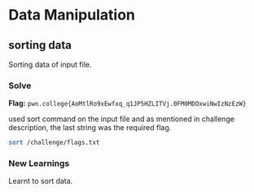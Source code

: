 # Data Manipulation

## sorting data
Sorting data of input file.

### Solve
**Flag:** `pwn.college{AoMtlRo9xEwfxq_q1JP5HZLITVj.0FM0MDOxwiNwIzNzEzW}`

used sort command on the input file and as mentioned in challenge description, the last string was the required flag.

```bash
sort /challenge/flags.txt
```

### New Learnings
Learnt to sort data.